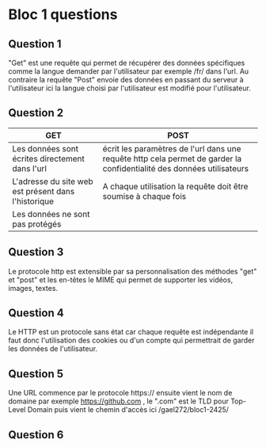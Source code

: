 # Bloc 1 questions
## Question 1 

"Get" est une requête qui permet de récupérer des données spécifiques comme la langue demander par l'utilisateur par exemple /fr/ dans l'url. 
Au contraire la requête "Post" envoie des données en passant du serveur à l'utilisateur ici la langue choisi par l'utilisateur est modifié pour l'utilisateur.

## Question 2
                          
| GET       | POST      |
| --------- | --------- |
| Les données sont écrites directement dans l'url  | écrit les paramètres de l'url dans une requête http cela permet de garder la confidentialité des données utilisateurs  |
| L'adresse du site web est présent dans l'historique  | A chaque utilisation la requête doit être soumise à chaque fois  |
| Les données ne sont pas protégés |   |

## Question 3

Le protocole http est extensible par sa personnalisation des méthodes "get" et "post" et les en-têtes le MIME qui permet de supporter les vidéos, images, textes.

## Question 4

Le HTTP est un protocole sans état car chaque requête est indépendante il faut donc l'utilisation des cookies ou d'un compte qui permettrait de garder les données de l'utilisateur.

## Question 5

Une URL commence par le protocole https:// ensuite vient le nom de domaine par exemple https://github.com , le ".com" est le TLD pour Top-Level Domain puis vient le chemin d'accès ici /gael272/bloc1-2425/

## Question 6

